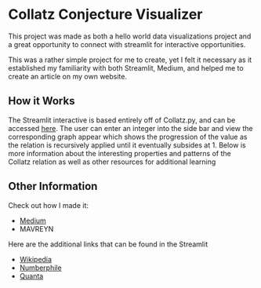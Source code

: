# Collatz Conjecture Visualizer

This project was made as both a hello world data visualizations project and a great opportunity to connect with streamlit for interactive opportunities.

This was a rather simple project for me to create, yet I felt it necessary as it established my familiarity with both Streamlit, Medium, and helped me to create an article on my own website.

## How it Works

The Streamlit interactive is based entirely off of Collatz.py, and can be accessed [here](collatz-conjecture.streamlit.app). The user can enter an integer into the side bar and view the corresponding graph appear which shows the progression of the value as the relation is recursively applied until it eventually subsides at 1. Below is more information about the interesting properties and patterns of the Collatz relation as well as other resources for additional learning

## Other Information

Check out how I made it:
- [Medium](https://medium.com/@mcreynolds02/using-streamlit-to-visualize-the-collatz-conjecture-starter-project-4b680928ea2a?source=friends_link&sk=3ba3ec99aea1a33b1fd990c62cdb3123)
- MAVREYN

Here are the additional links that can be found in the Streamlit
- [Wikipedia](https://en.wikipedia.org/wiki/Collatz_conjecture)
- [Numberphile](https://www.youtube.com/watch?v=5mFpVDpKX70)
- [Quanta](https://www.quantamagazine.org/why-mathematicians-still-cant-solve-the-collatz-conjecture-20200922)
